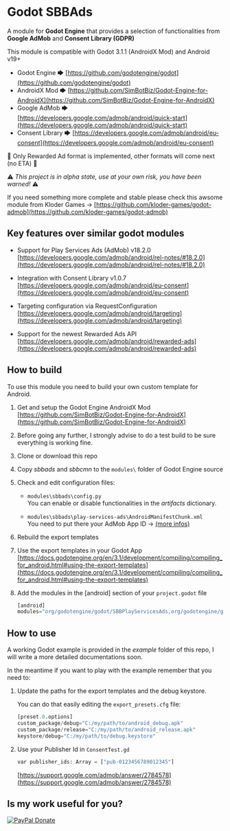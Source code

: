 # Godot SBBAds

A module for **Godot Engine** that provides a selection of functionalities from **Google AdMob** and **Consent Library (GDPR)**

This module is compatible with Godot 3.1.1 (AndroidX Mod) and Android v19+

- Godot Engine 🡆 [https://github.com/godotengine/godot](https://github.com/godotengine/godot)
- AndroidX Mod 🡆 [https://github.com/SimBotBiz/Godot-Engine-for-AndroidX](https://github.com/SimBotBiz/Godot-Engine-for-AndroidX)
- Google AdMob 🡆 [https://developers.google.com/admob/android/quick-start](https://developers.google.com/admob/android/quick-start)
- Consent Library 🡆 [https://developers.google.com/admob/android/eu-consent](https://developers.google.com/admob/android/eu-consent)

🚧 Only Rewarded Ad format is implemented, other formats will come next (no ETA) 🚧

⚠ *This project is in alpha state, use at your own risk, you have been warned!* ⚠

If you need something more complete and stable please check this awsome module from Kloder Games -> [https://github.com/kloder-games/godot-admob](https://github.com/kloder-games/godot-admob)

## Key features over similar godot modules

- Support for Play Services Ads (AdMob) v18.2.0  
[https://developers.google.com/admob/android/rel-notes/#18.2.0](https://developers.google.com/admob/android/rel-notes/#18.2.0)

- Integration with Consent Library v1.0.7  
[https://developers.google.com/admob/android/eu-consent](https://developers.google.com/admob/android/eu-consent)

- Targeting configuration via RequestConfiguration  
[https://developers.google.com/admob/android/targeting](https://developers.google.com/admob/android/targeting)

- Support for the newest Rewarded Ads API  
[https://developers.google.com/admob/android/rewarded-ads](https://developers.google.com/admob/android/rewarded-ads)

## How to build

To use this module you need to build your own custom template for Android.

1. Get and setup the Godot Engine AndroidX Mod
[https://github.com/SimBotBiz/Godot-Engine-for-AndroidX](https://github.com/SimBotBiz/Godot-Engine-for-AndroidX)  

2. Before going any further, I strongly advise to do a test build to be sure everything is working fine.

3. Clone or download this repo

4. Copy *sbbads* and *sbbcmn* to the `modules\` folder of Godot Engine source

5. Check and edit configuration files:

    - `modules\sbbads\config.py`  
    You can enable or disable functionalities in the *artifacts* dictionary.

    - `modules\sbbads\play-services-ads\AndroidManifestChunk.xml`  
    You need to put there your AdMob App ID -> [(more infos)](https://developers.google.com/admob/android/quick-start#update_your_androidmanifestxml)

6. Rebuild the export templates

7. Use the export templates in your Godot App
    [https://docs.godotengine.org/en/3.1/development/compiling/compiling_for_android.html#using-the-export-templates](https://docs.godotengine.org/en/3.1/development/compiling/compiling_for_android.html#using-the-export-templates)

8. Add the modules in the [android] section of your `project.godot` file

    ```py
    [android]
    modules="org/godotengine/godot/SBBPlayServicesAds,org/godotengine/godot/SBBConsent"
    ```

## How to use

A working Godot example is provided in the *example* folder of this repo, I will write a more detailed documentations soon.

In the meantime if you want to play with the example remember that you need to:

1. Update the paths for the export templates and the debug keystore.

    You can do that easily editing the `export_presets.cfg` file:

    ```py
    [preset.0.options]
    custom_package/debug="C:/my/path/to/android_debug.apk"
    custom_package/release="C:/my/path/to/android_release.apk"
    keystore/debug="C:/my/path/to/debug.keystore"
    ```

2. Use your Publisher Id in `ConsentTest.gd`

    ```py
    var publisher_ids: Array = ["pub-0123456789012345"]
    ```

    [https://support.google.com/admob/answer/2784578](https://support.google.com/admob/answer/2784578)

## Is my work useful for you?

[![PayPal Donate](https://img.shields.io/badge/PayPal-Donate-blue)](https://www.paypal.com/cgi-bin/webscr?cmd=_s-xclick&hosted_button_id=3FBWGFBP8SUL4)